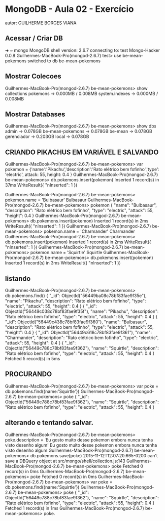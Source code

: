 # MongoDB - Aula 02 - Exercício
autor: GUILHERME BORGES VIANA

## Acessar / Criar DB

➜  ~  mongo
MongoDB shell version: 2.6.7
connecting to: test
Mongo-Hacker 0.0.8
Guilhermes-MacBook-Pro(mongod-2.6.7) test> use be-mean-pokemons
switched to db be-mean-pokemons

## Mostrar Colecoes

Guilhermes-MacBook-Pro(mongod-2.6.7) be-mean-pokemons> show collections
pokemons       → 0.000MB / 0.008MB
system.indexes → 0.000MB / 0.008MB

## Mostrar Databases
Guilhermes-MacBook-Pro(mongod-2.6.7) be-mean-pokemons> show dbs
admin            → 0.078GB
be-mean-pokemons → 0.078GB
be-mean          → 0.078GB
gerenciador      → 0.203GB
local            → 0.078GB

## CRIANDO PIKACHUS EM VARIÁVEL E SALVANDO

Guilhermes-MacBook-Pro(mongod-2.6.7) be-mean-pokemons> var pokemon = {'name':'Pikachu','description':'Rato elétrico bem fofinho','type': 'electric', attack: 55, height: 0.4 }
Guilhermes-MacBook-Pro(mongod-2.6.7) be-mean-pokemons> db.pokemons.insert(pokemon)
Inserted 1 record(s) in 37ms
WriteResult({
  "nInserted": 1
})

Guilhermes-MacBook-Pro(mongod-2.6.7) be-mean-pokemons> pokemon.name = 'Bulbasaur'
Bulbasaur
Guilhermes-MacBook-Pro(mongod-2.6.7) be-mean-pokemons> pokemon
{
  "name": "Bulbasaur",
  "description": "Rato elétrico bem fofinho",
  "type": "electric",
  "attack": 55,
  "height": 0.4
}
Guilhermes-MacBook-Pro(mongod-2.6.7) be-mean-pokemons> db.pokemons.insert(pokemon)
Inserted 1 record(s) in 2ms
WriteResult({
  "nInserted": 1
})
Guilhermes-MacBook-Pro(mongod-2.6.7) be-mean-pokemons> pokemon.name = 'Charmander'
Charmander
Guilhermes-MacBook-Pro(mongod-2.6.7) be-mean-pokemons> db.pokemons.insert(pokemon)
Inserted 1 record(s) in 2ms
WriteResult({
  "nInserted": 1
})
Guilhermes-MacBook-Pro(mongod-2.6.7) be-mean-pokemons> pokemon.name = 'Squirtle'
Squirtle
Guilhermes-MacBook-Pro(mongod-2.6.7) be-mean-pokemons> db.pokemons.insert(pokemon)
Inserted 1 record(s) in 3ms
WriteResult({
  "nInserted": 1
})

## listando

Guilhermes-MacBook-Pro(mongod-2.6.7) be-mean-pokemons> db.pokemons.find()
{
  "_id": ObjectId("56449ba08c78bf83fae9f35e"),
  "name": "Pikachu",
  "description": "Rato elétrico bem fofinho",
  "type": "electric",
  "attack": 55,
  "height": 0.4
}
{
  "_id": ObjectId("56449c038c78bf83fae9f35f"),
  "name": "Pikachu",
  "description": "Rato elétrico bem fofinho",
  "type": "electric",
  "attack": 55,
  "height": 0.4
}
{
  "_id": ObjectId("56449c438c78bf83fae9f360"),
  "name": "Bulbasaur",
  "description": "Rato elétrico bem fofinho",
  "type": "electric",
  "attack": 55,
  "height": 0.4
}
{
  "_id": ObjectId("56449c618c78bf83fae9f361"),
  "name": "Charmander",
  "description": "Rato elétrico bem fofinho",
  "type": "electric",
  "attack": 55,
  "height": 0.4
}
{
  "_id": ObjectId("56449c788c78bf83fae9f362"),
  "name": "Squirtle",
  "description": "Rato elétrico bem fofinho",
  "type": "electric",
  "attack": 55,
  "height": 0.4
}
Fetched 5 record(s) in 5ms

## PROCURANDO

Guilhermes-MacBook-Pro(mongod-2.6.7) be-mean-pokemons> var poke = db.pokemons.find({name:'Squirtle'})
Guilhermes-MacBook-Pro(mongod-2.6.7) be-mean-pokemons> poke
{
  "_id": ObjectId("56449c788c78bf83fae9f362"),
  "name": "Squirtle",
  "description": "Rato elétrico bem fofinho",
  "type": "electric",
  "attack": 55,
  "height": 0.4
}


## alterando e tentando salvar.

Guilhermes-MacBook-Pro(mongod-2.6.7) be-mean-pokemons> poke.description = 'Eu gosto muito desse pokemon embora nunca tenha visto desenho algum'
Eu gosto muito desse pokemon embora nunca tenha visto desenho algum
Guilhermes-MacBook-Pro(mongod-2.6.7) be-mean-pokemons> db.pokemons.save(poke)
2015-11-12T12:07:20.665-0200 can't save a DBQuery object at src/mongo/shell/collection.js:143
Guilhermes-MacBook-Pro(mongod-2.6.7) be-mean-pokemons> poke
Fetched 0 record(s) in 0ms
Guilhermes-MacBook-Pro(mongod-2.6.7) be-mean-pokemons> poke
Fetched 0 record(s) in 0ms
Guilhermes-MacBook-Pro(mongod-2.6.7) be-mean-pokemons> var poke = db.pokemons.find({name:'Squirtle'})
Guilhermes-MacBook-Pro(mongod-2.6.7) be-mean-pokemons> poke
{
  "_id": ObjectId("56449c788c78bf83fae9f362"),
  "name": "Squirtle",
  "description": "Rato elétrico bem fofinho",
  "type": "electric",
  "attack": 55,
  "height": 0.4
}
Fetched 1 record(s) in 1ms
Guilhermes-MacBook-Pro(mongod-2.6.7) be-mean-pokemons> poke.